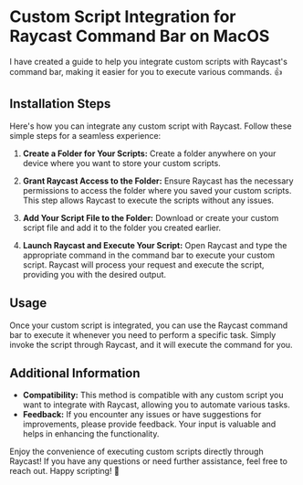 # Custom Script Integration for Raycast Command Bar on MacOS

I have created a guide to help you integrate custom scripts with Raycast's command bar, making it easier for you to execute various commands. :+1:

## Installation Steps

Here's how you can integrate any custom script with Raycast. Follow these simple steps for a seamless experience:

1. **Create a Folder for Your Scripts:**
   Create a folder anywhere on your device where you want to store your custom scripts.

2. **Grant Raycast Access to the Folder:**
   Ensure Raycast has the necessary permissions to access the folder where you saved your custom scripts. This step allows Raycast to execute the scripts without any issues.

3. **Add Your Script File to the Folder:**
   Download or create your custom script file and add it to the folder you created earlier.

4. **Launch Raycast and Execute Your Script:**
   Open Raycast and type the appropriate command in the command bar to execute your custom script. Raycast will process your request and execute the script, providing you with the desired output.

## Usage

Once your custom script is integrated, you can use the Raycast command bar to execute it whenever you need to perform a specific task. Simply invoke the script through Raycast, and it will execute the command for you.

## Additional Information

- **Compatibility:** This method is compatible with any custom script you want to integrate with Raycast, allowing you to automate various tasks.
- **Feedback:** If you encounter any issues or have suggestions for improvements, please provide feedback. Your input is valuable and helps in enhancing the functionality.

Enjoy the convenience of executing custom scripts directly through Raycast! If you have any questions or need further assistance, feel free to reach out. Happy scripting! :rocket:
